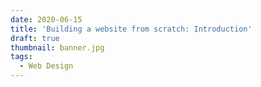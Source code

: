 ```yaml
---
date: 2020-06-15
title: 'Building a website from scratch: Introduction'
draft: true
thumbnail: banner.jpg
tags:
  - Web Design
---
```

